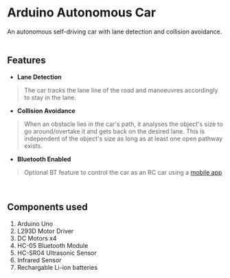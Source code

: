 # Arduino Autonomous Car

An autonomous self-driving car with lane detection and collision avoidance.
<br/></br>
## Features
- **Lane Detection**
> The car tracks the lane line of the road and manoeuvres accordingly to stay in the lane.

- **Collision Avoidance**
> When an obstacle lies in the car's path, it analyses the object's size to go around/overtake it and gets back on the desired lane. This is independent of the object's size as long as at least one open pathway exists.

- **Bluetooth Enabled**
> Optional BT feature to control the car as an RC car using a [mobile app](https://play.google.com/store/apps/details?id=braulio.calle.bluetoothRCcontroller)
<br/>

## Components used
1. Arduino Uno
2. L293D Motor Driver
3. DC Motors x4
4. HC-05 Bluetooth Module
5. HC-SR04 Ultrasonic Sensor
6. Infrared Sensor
7. Rechargable Li-ion batteries

